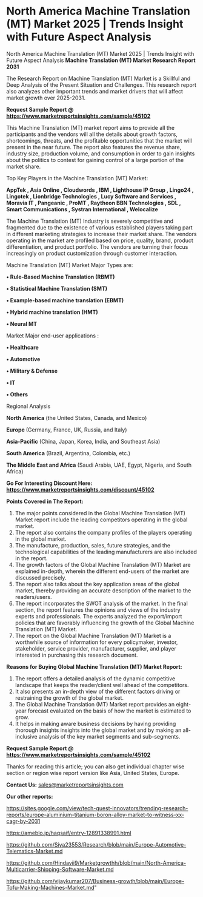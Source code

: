 # North America Machine Translation (MT) Market 2025 | Trends Insight with Future Aspect Analysis
 North America Machine Translation (MT) Market 2025 | Trends Insight with Future Aspect Analysis
<strong>Machine Translation (MT) Market Research Report 2031</strong>

The Research Report on Machine Translation (MT) Market is a Skillful and Deep Analysis of the Present Situation and Challenges. This research report also analyzes other important trends and market drivers that will affect market growth over 2025-2031.

<strong>Request Sample Report @ <a href=https://www.marketreportsinsights.com/sample/45102>https://www.marketreportsinsights.com/sample/45102</a></strong>

This Machine Translation (MT) market report aims to provide all the participants and the vendors will all the details about growth factors, shortcomings, threats, and the profitable opportunities that the market will present in the near future. The report also features the revenue share, industry size, production volume, and consumption in order to gain insights about the politics to contest for gaining control of a large portion of the market share.

Top Key Players in the Machine Translation (MT) Market:

<strong>AppTek , Asia Online , Cloudwords , IBM , Lighthouse IP Group , Lingo24 , Lingotek , Lionbridge Technologies , Lucy Software and Services , Moravia IT , Pangeanic , ProMT , Raytheon BBN Technologies , SDL , Smart Communications , Systran International , Welocalize</strong>

The Machine Translation (MT) Industry is severely competitive and fragmented due to the existence of various established players taking part in different marketing strategies to increase their market share. The vendors operating in the market are profiled based on price, quality, brand, product differentiation, and product portfolio. The vendors are turning their focus increasingly on product customization through customer interaction.

Machine Translation (MT) Market Major Types are:

<strong>•  Rule-Based Machine Translation (RBMT) 

•  Statistical Machine Translation (SMT) 

•  Example-based machine translation (EBMT) 

•  Hybrid machine translation (HMT) 

•  Neural MT</strong>

Market Major end-user applications :

<strong>•  Healthcare 

•  Automotive 

•  Military & Defense 

•  IT 

•  Others</strong>

Regional Analysis

</u><strong><b>North America</b></strong> (the United States, Canada, and Mexico)

<strong><b>Europe </b></strong>(Germany, France, UK, Russia, and Italy)

<strong><b>Asia-Pacific</b></strong> (China, Japan, Korea, India, and Southeast Asia)

<strong><b>South America</b></strong> (Brazil, Argentina, Colombia, etc.)

<strong><b>The Middle East and Africa</b></strong> (Saudi Arabia, UAE, Egypt, Nigeria, and South Africa)

<strong>Go For Interesting Discount Here: <a href=https://www.marketreportsinsights.com/discount/45102>https://www.marketreportsinsights.com/discount/45102</a></strong>

<strong>Points Covered in The Report:</strong>
<ol>
  <li>The major points considered in the Global Machine Translation (MT) Market report include the leading competitors operating in the global market.</li>
  <li>The report also contains the company profiles of the players operating in the global market.</li>
  <li>The manufacture, production, sales, future strategies, and the technological capabilities of the leading manufacturers are also included in the report.</li>
  <li>The growth factors of the Global Machine Translation (MT) Market are explained in-depth, wherein the different end-users of the market are discussed precisely.</li>
  <li>The report also talks about the key application areas of the global market, thereby providing an accurate description of the market to the readers/users.</li>
  <li>The report incorporates the SWOT analysis of the market. In the final section, the report features the opinions and views of the industry experts and professionals. The experts analyzed the export/import policies that are favorably influencing the growth of the Global Machine Translation (MT) Market.</li>
  <li>The report on the Global Machine Translation (MT) Market is a worthwhile source of information for every policymaker, investor, stakeholder, service provider, manufacturer, supplier, and player interested in purchasing this research document.</li>
</ol>
<strong>Reasons for Buying Global Machine Translation (MT) Market Report:</strong>

<ol>
  <li>The report offers a detailed analysis of the dynamic competitive landscape that keeps the reader/client well ahead of the competitors.</li>
  <li>It also presents an in-depth view of the different factors driving or restraining the growth of the global market.</li>
  <li>The Global Machine Translation (MT) Market report provides an eight-year forecast evaluated on the basis of how the market is estimated to grow.</li>
  <li>It helps in making aware business decisions by having providing thorough insights insights into the global market and by making an all-inclusive analysis of the key market segments and sub-segments.</li>
</ol>
<strong>Request Sample Report @ <a href=https://www.marketreportsinsights.com/sample/45102>https://www.marketreportsinsights.com/sample/45102</a></strong>


Thanks for reading this article; you can also get individual chapter wise section or region wise report version like Asia, United States, Europe.

<strong>Contact Us:</strong>
sales@marketreportsinsights.com

<strong>Our other reports:</strong>

<a href=https://sites.google.com/view/tech-quest-innovators/trending-research-reports/europe-aluminium-titanium-boron-alloy-market-to-witness-xx-cagr-by-2031>https://sites.google.com/view/tech-quest-innovators/trending-research-reports/europe-aluminium-titanium-boron-alloy-market-to-witness-xx-cagr-by-2031</a>

<a href=https://ameblo.jp/haqsaif/entry-12891338991.html>https://ameblo.jp/haqsaif/entry-12891338991.html</a>

<a href=https://github.com/Siya23553/Research/blob/main/Europe-Automotive-Telematics-Market.md>https://github.com/Siya23553/Research/blob/main/Europe-Automotive-Telematics-Market.md</a>

<a href=https://github.com/Hindavii9/Marketgrowthh/blob/main/North-America-Multicarrier-Shipping-Software-Market.md>https://github.com/Hindavii9/Marketgrowthh/blob/main/North-America-Multicarrier-Shipping-Software-Market.md</a>

<a href=https://github.com/vijaykumar207/Business-growth/blob/main/Europe-Tofu-Making-Machines-Market.md>https://github.com/vijaykumar207/Business-growth/blob/main/Europe-Tofu-Making-Machines-Market.md</a>"
